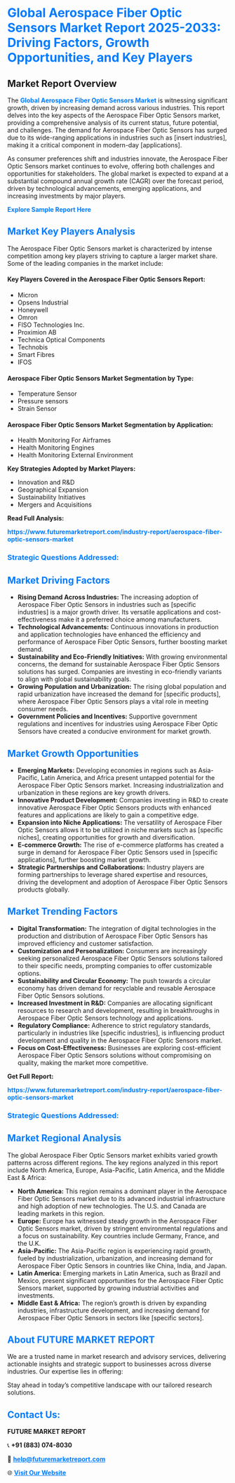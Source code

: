 <h1 style="color: #007BFF;">Global Aerospace Fiber Optic Sensors Market Report 2025-2033: Driving Factors, Growth Opportunities, and Key Players</h1>

<section id="overview">
<h2>Market Report Overview</h2>
<p>The <a href="https://www.futuremarketreport.com/industry-report/aerospace-fiber-optic-sensors-market" style="color: #007BFF; text-decoration: none;"><strong>Global Aerospace Fiber Optic Sensors Market</strong></a> is witnessing significant growth, driven by increasing demand across various industries. This report delves into the key aspects of the Aerospace Fiber Optic Sensors market, providing a comprehensive analysis of its current status, future potential, and challenges. The demand for Aerospace Fiber Optic Sensors has surged due to its wide-ranging applications in industries such as [insert industries], making it a critical component in modern-day [applications].</p>
<p>As consumer preferences shift and industries innovate, the Aerospace Fiber Optic Sensors market continues to evolve, offering both challenges and opportunities for stakeholders. The global market is expected to expand at a substantial compound annual growth rate (CAGR) over the forecast period, driven by technological advancements, emerging applications, and increasing investments by major players.</p>
</section>

<section id="overview">
<p><a href="https://www.futuremarketreport.com/request-sample/reportId=92016" style="color: #007BFF; text-decoration: none;"><strong>Explore Sample Report Here</strong></a></p>
</section>

<section id="key-players">
<h2 style="color: #007BFF;">Market Key Players Analysis</h2>
<p>The Aerospace Fiber Optic Sensors market is characterized by intense competition among key players striving to capture a larger market share. Some of the leading companies in the market include:</p>
<h4>Key Players Covered in the Aerospace Fiber Optic Sensors Report:</h4>
<ul><li>Micron</li><li>Opsens Industrial</li><li>Honeywell</li><li>Omron</li><li>FISO Technologies Inc.</li><li>Proximion AB</li><li>Technica Optical Components</li><li>Technobis</li><li>Smart Fibres</li><li>IFOS</li></ul>
<h4>Aerospace Fiber Optic Sensors Market Segmentation by Type:</h4>
<ul><li>Temperature Sensor</li><li>Pressure sensors</li><li>Strain Sensor</li></ul>

<h4>Aerospace Fiber Optic Sensors Market Segmentation by Application:</h4>
<ul><li>Health Monitoring For Airframes</li><li>Health Monitoring Engines</li><li>Health Monitoring External Environment</li></ul>
<p><strong>Key Strategies Adopted by Market Players:</strong></p>
<ul>
<li>Innovation and R&D</li>
<li>Geographical Expansion</li>
<li>Sustainability Initiatives</li>
<li>Mergers and Acquisitions</li>
</ul>
</section>

<section>
<p><strong>Read Full Analysis: </strong></p><a href="https://www.futuremarketreport.com/industry-report/aerospace-fiber-optic-sensors-market" style="color: #007BFF; text-decoration: none;"><strong>https://www.futuremarketreport.com/industry-report/aerospace-fiber-optic-sensors-market</strong></a>
<h3 style="color: #007BFF;">Strategic Questions Addressed:</h3>
</section>

<section id="driving-factors">
<h2 style="color: #007BFF;">Market Driving Factors</h2>
<ul>
<li><strong>Rising Demand Across Industries:</strong> The increasing adoption of Aerospace Fiber Optic Sensors in industries such as [specific industries] is a major growth driver. Its versatile applications and cost-effectiveness make it a preferred choice among manufacturers.</li>
<li><strong>Technological Advancements:</strong> Continuous innovations in production and application technologies have enhanced the efficiency and performance of Aerospace Fiber Optic Sensors, further boosting market demand.</li>
<li><strong>Sustainability and Eco-Friendly Initiatives:</strong> With growing environmental concerns, the demand for sustainable Aerospace Fiber Optic Sensors solutions has surged. Companies are investing in eco-friendly variants to align with global sustainability goals.</li>
<li><strong>Growing Population and Urbanization:</strong> The rising global population and rapid urbanization have increased the demand for [specific products], where Aerospace Fiber Optic Sensors plays a vital role in meeting consumer needs.</li>
<li><strong>Government Policies and Incentives:</strong> Supportive government regulations and incentives for industries using Aerospace Fiber Optic Sensors have created a conducive environment for market growth.</li>
</ul>
</section>

<section id="growth-opportunities">
<h2 style="color: #007BFF;">Market Growth Opportunities</h2>
<ul>
<li><strong>Emerging Markets:</strong> Developing economies in regions such as Asia-Pacific, Latin America, and Africa present untapped potential for the Aerospace Fiber Optic Sensors market. Increasing industrialization and urbanization in these regions are key growth drivers.</li>
<li><strong>Innovative Product Development:</strong> Companies investing in R&D to create innovative Aerospace Fiber Optic Sensors products with enhanced features and applications are likely to gain a competitive edge.</li>
<li><strong>Expansion into Niche Applications:</strong> The versatility of Aerospace Fiber Optic Sensors allows it to be utilized in niche markets such as [specific niches], creating opportunities for growth and diversification.</li>
<li><strong>E-commerce Growth:</strong> The rise of e-commerce platforms has created a surge in demand for Aerospace Fiber Optic Sensors used in [specific applications], further boosting market growth.</li>
<li><strong>Strategic Partnerships and Collaborations:</strong> Industry players are forming partnerships to leverage shared expertise and resources, driving the development and adoption of Aerospace Fiber Optic Sensors products globally.</li>
</ul>
</section>

<section id="trending-factors">
<h2 style="color: #007BFF;">Market Trending Factors</h2>
<ul>
<li><strong>Digital Transformation:</strong> The integration of digital technologies in the production and distribution of Aerospace Fiber Optic Sensors has improved efficiency and customer satisfaction.</li>
<li><strong>Customization and Personalization:</strong> Consumers are increasingly seeking personalized Aerospace Fiber Optic Sensors solutions tailored to their specific needs, prompting companies to offer customizable options.</li>
<li><strong>Sustainability and Circular Economy:</strong> The push towards a circular economy has driven demand for recyclable and reusable Aerospace Fiber Optic Sensors solutions.</li>
<li><strong>Increased Investment in R&D:</strong> Companies are allocating significant resources to research and development, resulting in breakthroughs in Aerospace Fiber Optic Sensors technology and applications.</li>
<li><strong>Regulatory Compliance:</strong> Adherence to strict regulatory standards, particularly in industries like [specific industries], is influencing product development and quality in the Aerospace Fiber Optic Sensors market.</li>
<li><strong>Focus on Cost-Effectiveness:</strong> Businesses are exploring cost-efficient Aerospace Fiber Optic Sensors solutions without compromising on quality, making the market more competitive.</li>
</ul>
</section>

<section>
<p><strong>Get Full Report: </strong></p><a href="https://www.futuremarketreport.com/industry-report/aerospace-fiber-optic-sensors-market" style="color: #007BFF; text-decoration: none;"><strong>https://www.futuremarketreport.com/industry-report/aerospace-fiber-optic-sensors-market</strong></a>
<h3 style="color: #007BFF;">Strategic Questions Addressed:</h3>
</section>


<section id="regional-analysis">
<h2 style="color: #007BFF;">Market Regional Analysis</h2>
<p>The global Aerospace Fiber Optic Sensors market exhibits varied growth patterns across different regions. The key regions analyzed in this report include North America, Europe, Asia-Pacific, Latin America, and the Middle East & Africa:</p>
<ul>
<li><strong>North America:</strong> This region remains a dominant player in the Aerospace Fiber Optic Sensors market due to its advanced industrial infrastructure and high adoption of new technologies. The U.S. and Canada are leading markets in this region.</li>
<li><strong>Europe:</strong> Europe has witnessed steady growth in the Aerospace Fiber Optic Sensors market, driven by stringent environmental regulations and a focus on sustainability. Key countries include Germany, France, and the U.K.</li>
<li><strong>Asia-Pacific:</strong> The Asia-Pacific region is experiencing rapid growth, fueled by industrialization, urbanization, and increasing demand for Aerospace Fiber Optic Sensors in countries like China, India, and Japan.</li>
<li><strong>Latin America:</strong> Emerging markets in Latin America, such as Brazil and Mexico, present significant opportunities for the Aerospace Fiber Optic Sensors market, supported by growing industrial activities and investments.</li>
<li><strong>Middle East & Africa:</strong> The region’s growth is driven by expanding industries, infrastructure development, and increasing demand for Aerospace Fiber Optic Sensors in sectors like [specific sectors].</li>
</ul>
</section>

<footer>
<h2 style="color: #007BFF;">About FUTURE MARKET REPORT</h2>
<p>We are a trusted name in market research and advisory services, delivering actionable insights and strategic support to businesses across diverse industries. Our expertise lies in offering:</p>

<p>Stay ahead in today’s competitive landscape with our tailored research solutions.</p>

<h2 style="color: #007BFF;">Contact Us:</h2>
<p><strong>FUTURE MARKET REPORT</strong></p>
<p>📞 <strong>+91 (883) 074-8030</strong></p>
<p>📧 <strong><a href="mailto:help@futuremarketreport.com" style="color: #007BFF;">help@futuremarketreport.com</a></strong></p>
<p>🌐 <strong><a href="https://www.futuremarketreport.com/" style="color: #007BFF;">Visit Our Website</a></strong></p>
</footer>